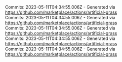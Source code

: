 Commits: 2023-05-11T04:34:55.006Z - Generated via https://github.com/marketplace/actions/artificial-grass
<br>
Commits: 2023-05-11T04:34:55.006Z - Generated via https://github.com/marketplace/actions/artificial-grass
<br>
Commits: 2023-05-11T04:34:55.006Z - Generated via https://github.com/marketplace/actions/artificial-grass
<br>
Commits: 2023-05-11T04:34:55.006Z - Generated via https://github.com/marketplace/actions/artificial-grass
<br>
Commits: 2023-05-11T04:34:55.006Z - Generated via https://github.com/marketplace/actions/artificial-grass
<br>
